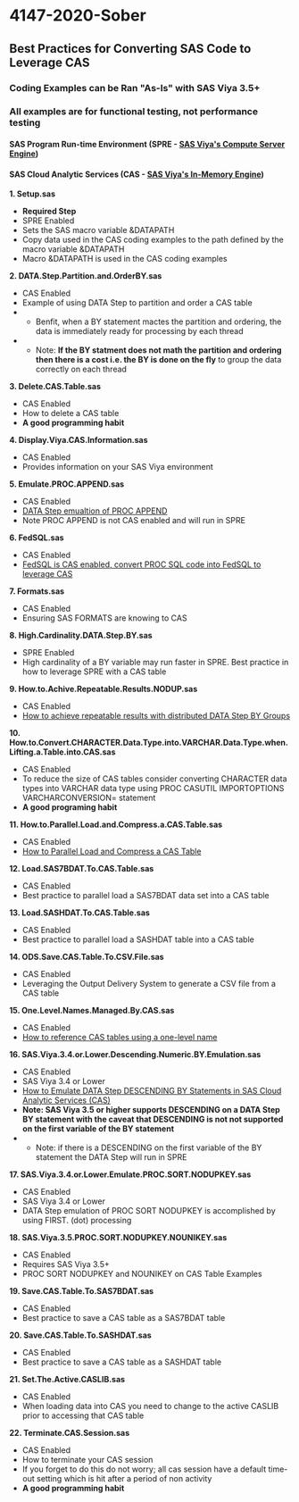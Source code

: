 # 4147-2020-Sober
##  Best Practices for Converting SAS Code to Leverage CAS
### Coding Examples can be Ran **"As-Is"** with SAS Viya 3.5+
### All examples are for functional testing, not performance testing
#### **S**AS **P**rogram **R**un-time **E**nvironment (**SPRE** - [SAS Viya's Compute Server Engine](https://go.documentation.sas.com/?cdcId=pgmsascdc&cdcVersion=9.4_3.5&docsetId=pgmdiff&docsetTarget=n1t409khqsu0n8n103122kk0bfzn.htm&locale=en))
####  SAS **C**loud **A**nalytic **S**ervices (**CAS** - [SAS Viya's In-Memory Engine](https://go.documentation.sas.com/?cdcId=pgmsascdc&cdcVersion=9.4_3.5&docsetId=casref&docsetTarget=p148gqjwzfm0w1n12hc60f6pfcne.htm&locale=en))

**1. Setup.sas**
- **Required Step** 
- SPRE Enabled
- Sets the SAS macro variable &DATAPATH 
- Copy data used in the CAS coding examples to the path defined by the macro variable &DATAPATH 
- Macro &DATAPATH is used in the CAS coding examples

**2. DATA.Step.Partition.and.OrderBY.sas**
- CAS Enabled
- Example of using DATA Step to partition and order a CAS table
- - Benfit, when a BY statement mactes the partition and ordering, the data is immediately ready for processing by each thread 
- - Note: **If the BY statment does not math the partition and ordering then there is a cost i.e. the BY is done on the fly** to group the data correctly on each thread

**3. Delete.CAS.Table.sas**
- CAS Enabled
- How to delete a CAS table
- **A good programming habit**

**4. Display.Viya.CAS.Information.sas**
- CAS Enabled
- Provides information on your SAS Viya environment

**5. Emulate.PROC.APPEND.sas** 
- CAS Enabled 
- [DATA Step emualtion of PROC APPEND](https://blogs.sas.com/content/sgf/2017/11/20/how-to-emulate-proc-append-in-cas/)
- Note PROC APPEND is not CAS enabled and will run in SPRE

**6. FedSQL.sas**
- CAS Enabled
- [FedSQL is CAS enabled, convert PROC SQL code into FedSQL to leverage CAS](https://blogs.sas.com/content/sgf/2019/10/22/sas-viya-how-to-emulate-proc-sql-using-cas-enabled-proc-fedsql/) 

**7. Formats.sas**
- CAS Enabled
- Ensuring SAS FORMATS are knowing to CAS 

**8. High.Cardinality.DATA.Step.BY.sas**
- SPRE Enabled
- High cardinality of a BY variable may run faster in SPRE. Best practice in how to leverage SPRE with a CAS table

**9. How.to.Achive.Repeatable.Results.NODUP.sas**
- CAS Enabled
- [How to achieve repeatable results with distributed DATA Step BY Groups](https://blogs.sas.com/content/sgf/2018/11/14/how-to-achieve-repeatable-results-with-distributed-data-step-by-groups/)

**10. How.to.Convert.CHARACTER.Data.Type.into.VARCHAR.Data.Type.when.Lifting.a.Table.into.CAS.sas**
- CAS Enabled
- To reduce the size of CAS tables consider converting CHARACTER data types into VARCHAR data type using PROC CASUTIL IMPORTOPTIONS VARCHARCONVERSION= statement
- **A good programing habit**

**11. How.to.Parallel.Load.and.Compress.a.CAS.Table.sas**
- CAS Enabled
- [How to Parallel Load and Compress a CAS Table](https://blogs.sas.com/content/sgf/2019/10/17/how-to-parallel-load-and-compress-a-sas-cloud-analytic-services-cas-table/)
 
**12. Load.SAS7BDAT.To.CAS.Table.sas**
- CAS Enabled
- Best practice to parallel load a SAS7BDAT data set into a CAS table

**13. Load.SASHDAT.To.CAS.Table.sas**
- CAS Enabled
- Best practice to parallel load a SASHDAT table into a CAS table

**14. ODS.Save.CAS.Table.To.CSV.File.sas**
- CAS Enabled
- Leveraging the Output Delivery System to generate a CSV file from a CAS table 

**15. One.Level.Names.Managed.By.CAS.sas** 
- CAS Enabled
- [How to reference CAS tables using a one-level name](https://blogs.sas.com/content/sgf/2018/06/21/how-to-reference-cas-tables-using-a-one-level-name/)

**16. SAS.Viya.3.4.or.Lower.Descending.Numeric.BY.Emulation.sas** 
- CAS Enabled 
- SAS Viya 3.4 or Lower
- [How to Emulate DATA Step DESCENDING BY Statements in SAS Cloud Analytic Services (CAS)](https://blogs.sas.com/content/sgf/2019/10/10/how-to-emulate-data-step-descending-by-statements-in-sas-cloud-analytic-services-cas/)
- **Note: SAS Viya 3.5 or higher supports DESCENDING on a DATA Step BY statement with the caveat that DESCENDING is not not supported on the first variable of the BY statement**
- - Note: if there is a DESCENDING on the first variable of the BY statement the DATA Step will run in SPRE

**17. SAS.Viya.3.4.or.Lower.Emulate.PROC.SORT.NODUPKEY.sas**
- CAS Enabled
- SAS Viya 3.4 or Lower
- DATA Step emulation of PROC SORT NODUPKEY is accomplished by using FIRST. (dot) processing

**18. SAS.Viya.3.5.PROC.SORT.NODUPKEY.NOUNIKEY.sas**
- CAS Enabled 
- Requires SAS Viya 3.5+ 
- PROC SORT NODUPKEY and NOUNIKEY on CAS Table Examples 

**19. Save.CAS.Table.To.SAS7BDAT.sas**
- CAS Enabled
- Best practice to save a CAS table as a SAS7BDAT table  

**20. Save.CAS.Table.To.SASHDAT.sas**
- CAS Enabled
- Best practice to save a CAS table as a SASHDAT table 

**21. Set.The.Active.CASLIB.sas**
- CAS Enabled
- When loading data into CAS you need to change to the active CASLIB prior to accessing that CAS table

**22. Terminate.CAS.Session.sas**
- CAS Enabled
- How to terminate your CAS session 
- If you forget to do this do not worry; all cas session have a default time-out setting which is hit after a period of non activity
- **A good programming habit**
